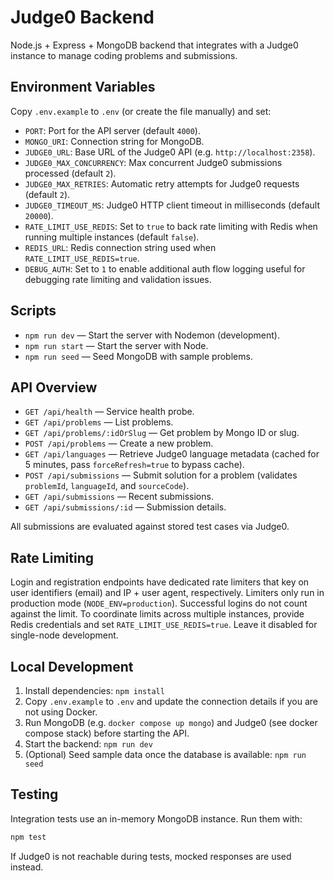 # Judge0 Backend

Node.js + Express + MongoDB backend that integrates with a Judge0 instance to manage coding problems and submissions.

## Environment Variables

Copy `.env.example` to `.env` (or create the file manually) and set:

- `PORT`: Port for the API server (default `4000`).
- `MONGO_URI`: Connection string for MongoDB.
- `JUDGE0_URL`: Base URL of the Judge0 API (e.g. `http://localhost:2358`).
- `JUDGE0_MAX_CONCURRENCY`: Max concurrent Judge0 submissions processed (default `2`).
- `JUDGE0_MAX_RETRIES`: Automatic retry attempts for Judge0 requests (default `2`).
- `JUDGE0_TIMEOUT_MS`: Judge0 HTTP client timeout in milliseconds (default `20000`).
- `RATE_LIMIT_USE_REDIS`: Set to `true` to back rate limiting with Redis when running multiple instances (default `false`).
- `REDIS_URL`: Redis connection string used when `RATE_LIMIT_USE_REDIS=true`.
- `DEBUG_AUTH`: Set to `1` to enable additional auth flow logging useful for debugging rate limiting and validation issues.

## Scripts

- `npm run dev` — Start the server with Nodemon (development).
- `npm run start` — Start the server with Node.
- `npm run seed` — Seed MongoDB with sample problems.

## API Overview

- `GET /api/health` — Service health probe.
- `GET /api/problems` — List problems.
- `GET /api/problems/:idOrSlug` — Get problem by Mongo ID or slug.
- `POST /api/problems` — Create a new problem.
- `GET /api/languages` — Retrieve Judge0 language metadata (cached for 5 minutes, pass `forceRefresh=true` to bypass cache).
- `POST /api/submissions` — Submit solution for a problem (validates `problemId`, `languageId`, and `sourceCode`).
- `GET /api/submissions` — Recent submissions.
- `GET /api/submissions/:id` — Submission details.

All submissions are evaluated against stored test cases via Judge0.

## Rate Limiting

Login and registration endpoints have dedicated rate limiters that key on user identifiers (email) and IP + user agent, respectively. Limiters only run in production mode (`NODE_ENV=production`). Successful logins do not count against the limit. To coordinate limits across multiple instances, provide Redis credentials and set `RATE_LIMIT_USE_REDIS=true`. Leave it disabled for single-node development.

## Local Development

1. Install dependencies: `npm install`
2. Copy `.env.example` to `.env` and update the connection details if you are not using Docker.
3. Run MongoDB (e.g. `docker compose up mongo`) and Judge0 (see docker compose stack) before starting the API.
4. Start the backend: `npm run dev`
5. (Optional) Seed sample data once the database is available: `npm run seed`

## Testing

Integration tests use an in-memory MongoDB instance. Run them with:

```bash
npm test
```

If Judge0 is not reachable during tests, mocked responses are used instead.
